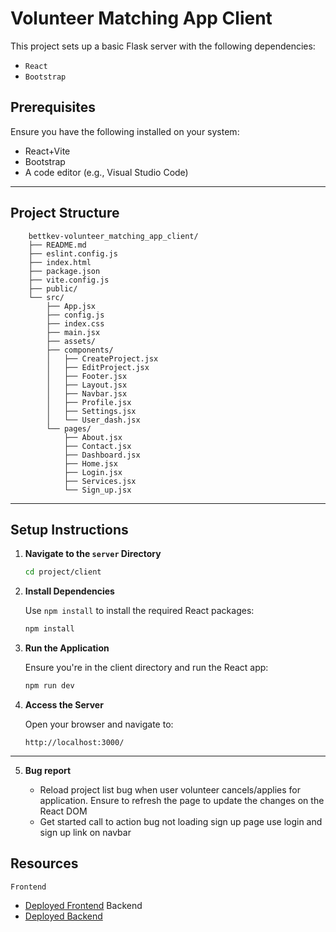 # Volunteer Matching App Client

This project sets up a basic Flask server with the following dependencies:
- `React`
- `Bootstrap`

## Prerequisites

Ensure you have the following installed on your system:
- React+Vite
- Bootstrap
- A code editor (e.g., Visual Studio Code)

---

## Project Structure

```
    bettkev-volunteer_matching_app_client/
    ├── README.md
    ├── eslint.config.js
    ├── index.html
    ├── package.json
    ├── vite.config.js
    ├── public/
    └── src/
        ├── App.jsx
        ├── config.js
        ├── index.css
        ├── main.jsx
        ├── assets/
        ├── components/
        │   ├── CreateProject.jsx
        │   ├── EditProject.jsx
        │   ├── Footer.jsx
        │   ├── Layout.jsx
        │   ├── Navbar.jsx
        │   ├── Profile.jsx
        │   ├── Settings.jsx
        │   └── User_dash.jsx
        └── pages/
            ├── About.jsx
            ├── Contact.jsx
            ├── Dashboard.jsx
            ├── Home.jsx
            ├── Login.jsx
            ├── Services.jsx
            └── Sign_up.jsx
```
---

## Setup Instructions

1. **Navigate to the `server` Directory**

   ```bash
   cd project/client
   ```

2. **Install Dependencies**

   Use `npm install` to install the required React packages:

   ```bash
   npm install
   ```

3. **Run the Application**

   Ensure you're in the client directory and run the React app:

   ```bash
   npm run dev
   ```

4. **Access the Server**

   Open your browser and navigate to:
   ```
   http://localhost:3000/
   ```
---

5. **Bug report**

    - Reload project list bug when user volunteer cancels/applies for application. Ensure to refresh the page to update the changes on the React DOM
    - Get started call to action bug not loading sign up page use login and sign up link on navbar

## Resources
    Frontend
- [Deployed Frontend](https://volunteer-liard.vercel.app/)
    Backend
- [Deployed Backend](https://volunteer-matching-app-server.onrender.com/)
